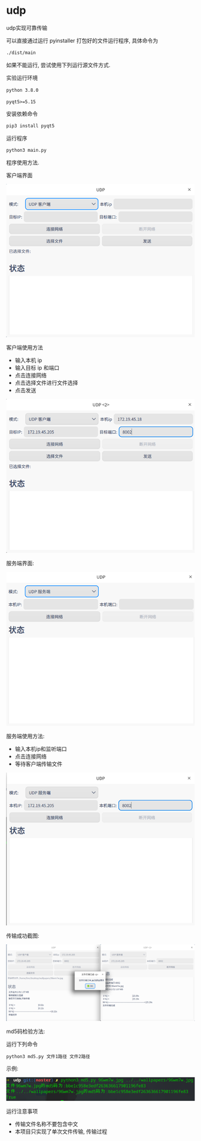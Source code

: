 # udp
udp实现可靠传输



可以直接通过运行 pyinstaller 打包好的文件运行程序, 具体命令为

```bash
./dist/main
```

如果不能运行, 尝试使用下列运行源文件方式.



实验运行环境

`python 3.8.0`

`pyqt5>=5.15`



安装依赖命令

```python
pip3 install pyqt5
```



运行程序

```bash
python3 main.py
```



程序使用方法.

客户端界面

![client1](image/client1.png)

客户端使用方法

- 输入本机 ip
- 输入目标 ip 和端口
- 点击连接网络
- 点击选择文件进行文件选择
- 点击发送

![client](image/client.png)



服务端界面:

![server2](image/server2.png)



服务端使用方法:

- 输入本机ip和监听端口
- 点击连接网络
- 等待客户端传输文件

![sever](image/sever.png)



传输成功截图:

![chuanshu](image/chuanshu.png)



md5码检验方法:

运行下列命令

```
python3 md5.py 文件1路径 文件2路径
```

示例:

![md5_1](image/md5_1.png)

运行注意事项

- 传输文件名称不要包含中文
- 本项目只实现了单次文件传输, 传输过程